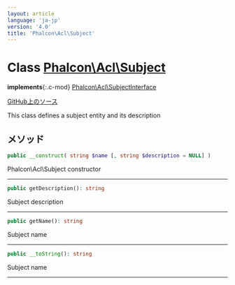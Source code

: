 ```yaml
---
layout: article
language: 'ja-jp'
version: '4.0'
title: 'Phalcon\Acl\Subject'
---
```

# Class [Phalcon\Acl\Subject](Phalcon_Acl_Subject)

**implements**{:.c-mod} [Phalcon\Acl\SubjectInterface](Phalcon_Acl_SubjectInterface)

<a href="https://github.com/phalcon/cphalcon/tree/v4.0.0/phalcon/acl/subject.zep" class="btn btn-default btn-sm">GitHub上のソース</a>

This class defines a subject entity and its description

## メソッド

```php
public __construct( string $name [, string $description = NULL] )
```

Phalcon\Acl\Subject constructor

* * *

```php
public getDescription(): string
```

Subject description

* * *

```php
public getName(): string
```

Subject name

* * *

```php
public __toString(): string
```

Subject name

* * *
